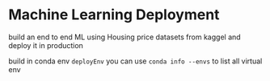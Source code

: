 # Machine Learning Deployment

build an end to end ML using Housing price datasets from kaggel and deploy it in production


build in conda env `deployEnv`
you can use ` conda info --envs ` to list all virtual env